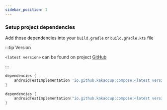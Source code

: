 ```yaml
---
sidebar_position: 2
---
```


### Setup project dependencies
Add those dependencies into your `build.gradle` or `build.gradle.kts` file

:::tip Version

`<latest version>` can be found on project [GitHub](https://github.com/KakaoCup/compose)

:::

```groovy
dependencies {
    androidTestImplementation 'io.github.kakaocup:compose:<latest version>'
}
```

```kotlin
dependencies {
    androidTestImplementation("io.github.kakaocup:compose:<latest version>")
}
```
